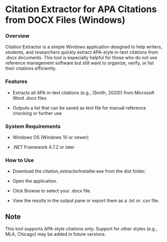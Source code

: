 # Citation Extractor for APA Citations from DOCX Files (Windows)
### Overview
Citation Extractor is a simple Windows application designed to help writers, students, and researchers quickly extract APA-style in-text citations from .docx documents. This tool is especially helpful for those who do not use reference management software but still want to organize, verify, or list their citations efficiently.

### Features
* Extracts all APA in-text citations (e.g., (Smith, 2020)) from Microsoft Word .docx files

* Outputs a list that can be saved as text file for manual reference checking or further use

### System Requirements
* Windows OS (Windows 10 or newer)

* .NET Framework 4.7.2 or later

### How to Use

* Download the citation_extractorInstaller.exe from the dist folder.

* Open the application.

* Click Browse to select your .docx file.

* View the results in the output pane or export them as a .txt or .csv file.

## Note
This tool supports APA-style citations only. Support for other styles (e.g., MLA, Chicago) may be added in future versions.


